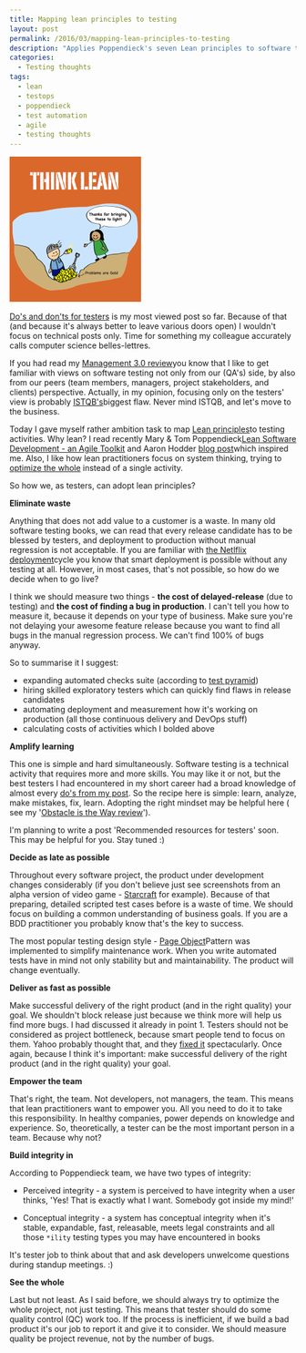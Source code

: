 ```yaml
---
title: Mapping lean principles to testing
layout: post
permalink: /2016/03/mapping-lean-principles-to-testing
description: "Applies Poppendieck's seven Lean principles to software testing: Eliminate waste (automate smartly, balance costs), Amplify learning, Decide late (BDD, maintainable tests), Deliver fast, Empower the team, Build integrity (perceived & conceptual), See the whole."
categories:
  - Testing thoughts
tags:
  - lean
  - testops
  - poppendieck
  - test automation
  - agile
  - testing thoughts 
---
```


<img src="/images/blog/manifesto-thinklean.jpg" loading="lazy" alt="">

[Do's and don'ts for testers](https://awesome-testing.com/2016/02/dos-and-donts-for-testers-2016-edition.html) is my most
viewed post so far. Because of that (and because it's always better to leave various doors open) I wouldn't focus on
technical posts only. Time for something my colleague accurately calls computer science belles-lettres.

If you had read
my [Management 3.0 review](http://awesome-bookreviews.blogspot.com/2016/02/management-30-jurgen-apello.html)you know
that I like to get familiar with views on software testing not only from our (QA's) side, by also from our peers (team
members, managers, project stakeholders, and clients) perspective. Actually, in my opinion, focusing only on the
testers' view is probably [ISTQB's](http://www.istqb.org/)biggest flaw. Never mind ISTQB, and let's move to the
business.

Today I gave myself rather ambition task to
map [Lean principles](http://www.slideshare.net/mvax/introduction-to-lean-software-development-5505495)to testing
activities. Why lean? I read recently Mary & Tom
Poppendieck[Lean Software Development - an Agile Toolkit](http://www.amazon.com/Lean-Software-Development-Agile-Toolkit/dp/0321150783)
and Aaron Hodder [blog post](http://testerkiwi.blogspot.com/2016/02/lean-testing-in-theory-and-practice.html)which
inspired me. Also, I like how lean practitioners focus on system thinking, trying
to [optimize the whole](http://qaspire.com/2015/03/09/optimize-the-whole/) instead of a single activity.

So how we, as testers, can adopt lean principles?

**Eliminate waste**

Anything that does not add value to a customer is a waste. In many old software testing books, we can read that every
release candidate has to be blessed by testers, and deployment to production without manual regression is not
acceptable. If you are familiar
with [the Netlflix deployment](http://techblog.netflix.com/2013/08/deploying-netflix-api.html)cycle you know that smart
deployment is possible without any testing at all. However, in most cases, that's not possible, so how do we decide when
to go live?

I think we should measure two things - **the cost of delayed-release** (due to testing) and **the cost of finding a bug
in production**. I can't tell you how to measure it, because it depends on your type of business. Make sure you're not
delaying your awesome feature release because you want to find all bugs in the manual regression process. We can't find
100% of bugs anyway.

So to summarise it I suggest:

- expanding automated checks suite (according
to [test pyramid](http://googletesting.blogspot.com/2015/04/just-say-no-to-more-end-to-end-tests.html))
- hiring skilled exploratory testers which can quickly find flaws in release candidates
- automating deployment and measurement how it's working on production (all those continuous delivery and DevOps stuff)
- calculating costs of activities which I bolded above

**Amplify learning**

This one is simple and hard simultaneously. Software testing is a technical activity that requires more and more skills.
You may like it or not, but the best testers I had encountered in my short career had a broad knowledge of almost
every [do's from my post](http://awesome-testing.blogspot.com/2016/02/dos-and-donts-for-testers-2016-edition.html). So
the recipe here is simple: learn, analyze, make mistakes, fix, learn. Adopting the right mindset may be helpful here (
see
my '[Obstacle is the Way review](http://awesome-bookreviews.blogspot.com/2015/12/the-obstacle-is-way-ryan-holiday.html)').

I'm planning to write a post 'Recommended resources for testers' soon. This may be helpful for you. Stay tuned :)

**Decide as late as possible**

Throughout every software project, the product under development changes considerably (if you don't believe just see
screenshots from an alpha version of video game - [Starcraft](http://starcraft.wikia.com/wiki/StarCraft_alpha) for
example). Because of that preparing, detailed scripted test cases before is a waste of time. We should focus on building
a common understanding of business goals. If you are a BDD practitioner you probably know that's the key to success.

The most popular testing design style - [Page Object](http://martinfowler.com/bliki/PageObject.html)Pattern was
implemented to simplify maintenance work. When you write automated tests have in mind not only stability but and
maintainability. The product will change eventually.

**Deliver as fast as possible**

Make successful delivery of the right product (and in the right quality) your goal. We shouldn't block release just
because we think more will help us find more bugs. I had discussed it already in point 1. Testers should not be
considered as project bottleneck, because smart people tend to focus on them. Yahoo probably thought that, and
they [fixed it](http://spectrum.ieee.org/view-from-the-valley/computing/software/yahoos-engineers-move-to-coding-without-a-net)
spectacularly. Once again, because I think it's important: make successful delivery of the right product (and in the
right quality) your goal.

**Empower the team**

That's right, the team. Not developers, not managers, the team. This means that lean practitioners want to empower you.
All you need to do it to take this responsibility. In healthy companies, power depends on knowledge and experience. So,
theoretically, a tester can be the most important person in a team. Because why not?

**Build integrity in**

According to Poppendieck team, we have two types of integrity:

- Perceived integrity - a system is perceived to have integrity when a user thinks, 'Yes! That is exactly what I want.
Somebody got inside my mind!'

- Conceptual integrity - a system has conceptual integrity when it's stable, expandable, fast, releasable, meets legal
constraints and all those `*ility` testing types you may have encountered in books

It's tester job to think about that and ask developers unwelcome questions during standup meetings. :)

**See the whole**

Last but not least. As I said before, we should always try to optimize the whole project, not just testing. This means
that tester should do some quality control (QC) work too. If the process is inefficient, if we build a bad product it's
our job to report it and give it to consider. We should measure quality be project revenue, not by the number of bugs.
